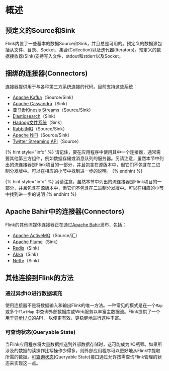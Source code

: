 # 概述

## 预定义的Source和Sink

Flink内置了一些基本的数据Source和Sink，并且总是可用的。预定义的数据源包括从文件、目录、Socket、集合\(Collection\)以及迭代器\(Iterators\)。预定义的数据接收器\(Sink\)支持写入文件、stdout和stderr以及Socket。

## 捆绑的连接器\(Connectors\)

连接器提供用于与各种第三方系统连接的代码。目前支持这些系统：

* [Apache Kafka](https://ci.apache.org/projects/flink/flink-docs-master/dev/connectors/kafka.html)（Source/Sink）
* [Apache Cassandra](https://ci.apache.org/projects/flink/flink-docs-master/dev/connectors/cassandra.html)（Sink）
* [亚马逊Kinesis Streams](https://ci.apache.org/projects/flink/flink-docs-master/dev/connectors/kinesis.html)（Source/Sink）
* [Elasticsearch](https://ci.apache.org/projects/flink/flink-docs-master/dev/connectors/elasticsearch.html)（Sink）
* [Hadoop文件系统](https://ci.apache.org/projects/flink/flink-docs-master/dev/connectors/filesystem_sink.html)（Sink）
* [RabbitMQ](https://ci.apache.org/projects/flink/flink-docs-master/dev/connectors/rabbitmq.html)（Source/Sink）
* [Apache NiFi](https://ci.apache.org/projects/flink/flink-docs-master/dev/connectors/nifi.html)（Source/Sink）
* [Twitter Streaming API](https://ci.apache.org/projects/flink/flink-docs-master/dev/connectors/twitter.html)（Source）

{% hint style="info" %}
请记住，要在应用程序中使用其中一个连接器，通常需要其他第三方组件，例如数据存储或消息队列的服务器。另请注意，虽然本节中列出的流连接器是Flink项目的一部分，并且包含在源版本中，但它们不包含在二进制分发版中。可以在相应的小节中找到进一步的说明。
{% endhint %}

{% hint style="info" %}
另请注意，虽然本节中列出的流连接器是Flink项目的一部分，并且包含在源版本中，但它们不包含在二进制分发版中。可以在相应的小节中找到进一步的说明
{% endhint %}

## Apache Bahir中的连接器\(Connectors\)

Flink的其他流媒体连接器正在通过[Apache Bahir](https://bahir.apache.org/)发布，包括：

* [Apache ActiveMQ](https://bahir.apache.org/docs/flink/current/flink-streaming-activemq/)（Source/汇）
* [Apache Flume](https://bahir.apache.org/docs/flink/current/flink-streaming-flume/)（Sink）
* [Redis](https://bahir.apache.org/docs/flink/current/flink-streaming-redis/)（Sink）
* [Akka](https://bahir.apache.org/docs/flink/current/flink-streaming-akka/)（Sink）
* [Netty](https://bahir.apache.org/docs/flink/current/flink-streaming-netty/)（Sink）

## 其他连接到Flink的方法

### 通过异步IO进行数据填充

使用连接器不是将数据输入和输出Flink的唯一方法。一种常见的模式是在一个`Map`或多个`FlatMap` 中查询外部数据库或Web服务以丰富主数据流。Flink提供了一个用于[异步I / O](https://ci.apache.org/projects/flink/flink-docs-master/dev/stream/operators/asyncio.html)的API， 以便更有效，更稳健地进行这种丰富。

### 可查询状态\(Queryable State\)

当Flink应用程序将大量数据推送到外部数据存储时，这可能成为I/O瓶颈。如果所涉及的数据的读操作比写操作少得多，则外部应用程序可以更好地从Flink中提取所需的数据。[可查询状态](https://ci.apache.org/projects/flink/flink-docs-release-1.7/dev/stream/state/queryable_state.html)\(Queryable State\)接口通过允许按需查询Flink管理的状态来实现这一点。

